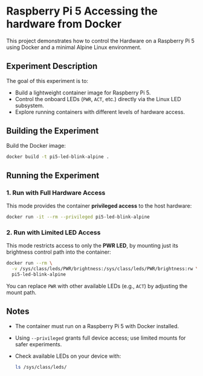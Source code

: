 # Raspberry Pi 5 Accessing the hardware from Docker

This project demonstrates how to control the Hardware on a Raspberry Pi 5 using Docker and a minimal Alpine Linux environment.

## Experiment Description

The goal of this experiment is to:

-   Build a lightweight container image for Raspberry Pi 5.
-   Control the onboard LEDs (`PWR`, `ACT`, etc.) directly via the Linux LED subsystem.
-   Explore running containers with different levels of hardware access.

## Building the Experiment

Build the Docker image:

```bash
docker build -t pi5-led-blink-alpine .
```

## Running the Experiment

### 1. Run with Full Hardware Access

This mode provides the container **privileged access** to the host hardware:

```bash
docker run -it --rm --privileged pi5-led-blink-alpine
```

### 2. Run with Limited LED Access

This mode restricts access to only the **PWR LED**, by mounting just its brightness control path into the container:

```bash
docker run --rm \
  -v /sys/class/leds/PWR/brightness:/sys/class/leds/PWR/brightness:rw \
  pi5-led-blink-alpine
```

You can replace `PWR` with other available LEDs (e.g., `ACT`) by adjusting the mount path.

## Notes

-   The container must run on a Raspberry Pi 5 with Docker installed.
-   Using `--privileged` grants full device access; use limited mounts for safer experiments.
-   Check available LEDs on your device with:

    ```bash
    ls /sys/class/leds/
    ```
